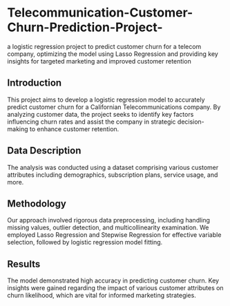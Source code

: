 # Telecommunication-Customer-Churn-Prediction-Project-
a logistic regression project to predict customer churn for a telecom company, optimizing the model using Lasso Regression and providing key insights for targeted marketing and improved customer retention


## Introduction
This project aims to develop a logistic regression model to accurately predict customer churn for a Californian Telecommunications company. By analyzing customer data, the project seeks to identify key factors influencing churn rates and assist the company in strategic decision-making to enhance customer retention.

## Data Description
The analysis was conducted using a dataset comprising various customer attributes including demographics, subscription plans, service usage, and more. 

## Methodology
Our approach involved rigorous data preprocessing, including handling missing values, outlier detection, and multicollinearity examination. We employed Lasso Regression and Stepwise Regression for effective variable selection, followed by logistic regression model fitting.

## Results
The model demonstrated high accuracy in predicting customer churn. Key insights were gained regarding the impact of various customer attributes on churn likelihood, which are vital for informed marketing strategies.


